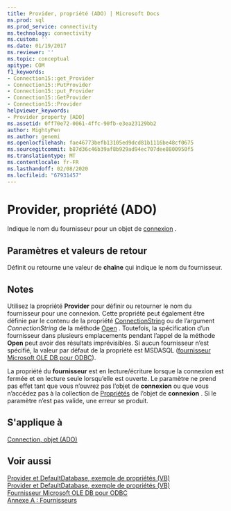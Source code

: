 ```yaml
---
title: Provider, propriété (ADO) | Microsoft Docs
ms.prod: sql
ms.prod_service: connectivity
ms.technology: connectivity
ms.custom: ''
ms.date: 01/19/2017
ms.reviewer: ''
ms.topic: conceptual
apitype: COM
f1_keywords:
- Connection15::get_Provider
- Connection15::PutProvider
- Connection15::put_Provider
- Connection15::GetProvider
- Connection15::Provider
helpviewer_keywords:
- Provider property [ADO]
ms.assetid: 0ff70e72-0061-4ffc-90fb-e3ea23129bb2
author: MightyPen
ms.author: genemi
ms.openlocfilehash: fae46773befb13105ed9dcd81b1116be48cf0675
ms.sourcegitcommit: b87d36c46b39af8b929ad94ec707dee8800950f5
ms.translationtype: MT
ms.contentlocale: fr-FR
ms.lasthandoff: 02/08/2020
ms.locfileid: "67931457"
---
```

# <a name="provider-property-ado"></a>Provider, propriété (ADO)
Indique le nom du fournisseur pour un objet de [connexion](../../../ado/reference/ado-api/connection-object-ado.md) .  
  
## <a name="settings-and-return-values"></a>Paramètres et valeurs de retour  
 Définit ou retourne une valeur de **chaîne** qui indique le nom du fournisseur.  
  
## <a name="remarks"></a>Notes  
 Utilisez la propriété **Provider** pour définir ou retourner le nom du fournisseur pour une connexion. Cette propriété peut également être définie par le contenu de la propriété [ConnectionString](../../../ado/reference/ado-api/connectionstring-property-ado.md) ou de l’argument *ConnectionString* de la méthode [Open](../../../ado/reference/ado-api/open-method-ado-connection.md) . Toutefois, la spécification d’un fournisseur dans plusieurs emplacements pendant l’appel de la méthode **Open** peut avoir des résultats imprévisibles. Si aucun fournisseur n’est spécifié, la valeur par défaut de la propriété est MSDASQL ([fournisseur Microsoft OLE DB pour ODBC](../../../ado/guide/appendixes/microsoft-ole-db-provider-for-odbc.md)).  
  
 La propriété du **fournisseur** est en lecture/écriture lorsque la connexion est fermée et en lecture seule lorsqu’elle est ouverte. Le paramètre ne prend pas effet tant que vous n’ouvrez pas l’objet de **connexion** ou que vous n’accédez pas à la collection de [Propriétés](../../../ado/reference/ado-api/properties-collection-ado.md) de l’objet de **connexion** . Si le paramètre n’est pas valide, une erreur se produit.  
  
## <a name="applies-to"></a>S'applique à  
 [Connection, objet (ADO)](../../../ado/reference/ado-api/connection-object-ado.md)  
  
## <a name="see-also"></a>Voir aussi  
 [Provider et DefaultDatabase, exemple de propriétés (VB)](../../../ado/reference/ado-api/provider-and-defaultdatabase-properties-example-vb.md)   
 [Provider et DefaultDatabase, exemple de propriétés (VB)](../../../ado/reference/ado-api/provider-and-defaultdatabase-properties-example-vb.md)   
 [Fournisseur Microsoft OLE DB pour ODBC](../../../ado/guide/appendixes/microsoft-ole-db-provider-for-odbc.md)   
 [Annexe A : Fournisseurs](../../../ado/guide/appendixes/appendix-a-providers.md)
